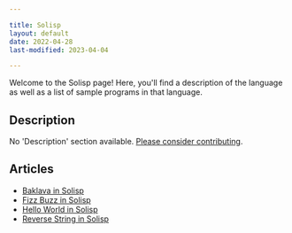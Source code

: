 ```yaml
---

title: Solisp
layout: default
date: 2022-04-28
last-modified: 2023-04-04

---
```


Welcome to the Solisp page! Here, you'll find a description of the language as well as a list of sample programs in that language.

## Description

No 'Description' section available. [Please consider contributing](https://github.com/TheRenegadeCoder/sample-programs-website).

## Articles

- [Baklava in Solisp](https://sampleprograms.io/projects/baklava/solisp)
- [Fizz Buzz in Solisp](https://sampleprograms.io/projects/fizz-buzz/solisp)
- [Hello World in Solisp](https://sampleprograms.io/projects/hello-world/solisp)
- [Reverse String in Solisp](https://sampleprograms.io/projects/reverse-string/solisp)